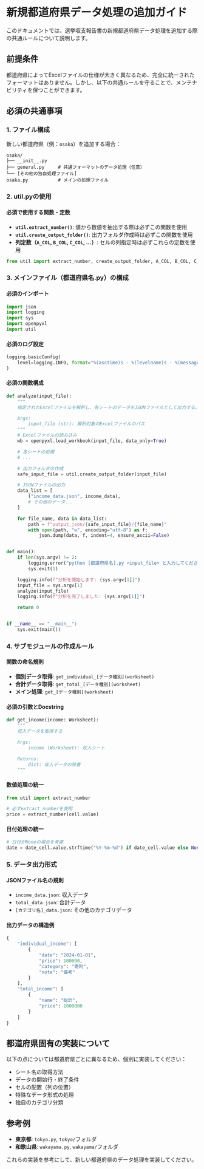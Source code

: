 # 新規都道府県データ処理の追加ガイド

このドキュメントでは、選挙収支報告書の新規都道府県データ処理を追加する際の共通ルールについて説明します。

## 前提条件

都道府県によってExcelファイルの仕様が大きく異なるため、完全に統一されたフォーマットはありません。しかし、以下の共通ルールを守ることで、メンテナビリティを保つことができます。

## 必須の共通事項

### 1. ファイル構成

新しい都道府県（例：`osaka`）を追加する場合：

```
osaka/
├── __init__.py
├── general.py     # 共通フォーマットのデータ処理（任意）
└── [その他の独自処理ファイル]
osaka.py           # メインの処理ファイル
```

### 2. util.pyの使用

#### 必須で使用する関数・定数

- **`util.extract_number()`**: 値から数値を抽出する際は必ずこの関数を使用
- **`util.create_output_folder()`**: 出力フォルダ作成時は必ずこの関数を使用
- **列定数（`A_COL`, `B_COL`, `C_COL`, ...）**: セルの列指定時は必ずこれらの定数を使用

```python
from util import extract_number, create_output_folder, A_COL, B_COL, C_COL
```

### 3. メインファイル（都道府県名.py）の構成

#### 必須のインポート

```python
import json
import logging
import sys
import openpyxl
import util
```

#### 必須のログ設定

```python
logging.basicConfig(
    level=logging.INFO, format="%(asctime)s - %(levelname)s - %(message)s"
)
```

#### 必須の関数構成

```python
def analyze(input_file):
    """
    指定されたExcelファイルを解析し、各シートのデータをJSONファイルとして出力する。

    Args:
        input_file (str): 解析対象のExcelファイルのパス
    """
    # Excelファイルの読み込み
    wb = openpyxl.load_workbook(input_file, data_only=True)

    # 各シートの処理
    # ...

    # 出力フォルダの作成
    safe_input_file = util.create_output_folder(input_file)

    # JSONファイルの出力
    data_list = [
        ("income_data.json", income_data),
        # その他のデータ...
    ]

    for file_name, data in data_list:
        path = f"output_json/{safe_input_file}/{file_name}"
        with open(path, "w", encoding="utf-8") as f:
            json.dump(data, f, indent=4, ensure_ascii=False)


def main():
    if len(sys.argv) != 2:
        logging.error("python [都道府県名].py <input_file> と入力してください")
        sys.exit(1)

    logging.info(f"分析を開始します: {sys.argv[1]}")
    input_file = sys.argv[1]
    analyze(input_file)
    logging.info(f"分析を完了しました: {sys.argv[1]}")

    return 0


if __name__ == "__main__":
    sys.exit(main())
```

### 4. サブモジュールの作成ルール

#### 関数の命名規則

- **個別データ取得**: `get_individual_[データ種別](worksheet)`
- **合計データ取得**: `get_total_[データ種別](worksheet)`
- **メイン処理**: `get_[データ種別](worksheet)`

#### 必須の引数とDocstring

```python
def get_income(income: Worksheet):
    """
    収入データを取得する

    Args:
        income (Worksheet): 収入シート

    Returns:
        dict: 収入データの辞書
    """
```

#### 数値処理の統一

```python
from util import extract_number

# 必ずextract_numberを使用
price = extract_number(cell.value)
```

#### 日付処理の統一

```python
# 日付がNoneの場合を考慮
date = date_cell.value.strftime("%Y-%m-%d") if date_cell.value else None
```

### 5. データ出力形式

#### JSONファイル名の規則

- `income_data.json`: 収入データ
- `total_data.json`: 合計データ
- `[カテゴリ名]_data.json`: その他のカテゴリデータ

#### 出力データの構造例

```python
{
    "individual_income": [
        {
            "date": "2024-01-01",
            "price": 100000,
            "category": "寄附",
            "note": "備考"
        }
    ],
    "total_income": [
        {
            "name": "総計",
            "price": 1000000
        }
    ]
}
```

## 都道府県固有の実装について

以下の点については都道府県ごとに異なるため、個別に実装してください：

- シート名の取得方法
- データの開始行・終了条件
- セルの配置（列の位置）
- 特殊なデータ形式の処理
- 独自のカテゴリ分類

## 参考例

- **東京都**: `tokyo.py`, `tokyo/`フォルダ
- **和歌山県**: `wakayama.py`, `wakayama/`フォルダ

これらの実装を参考にして、新しい都道府県のデータ処理を実装してください。
